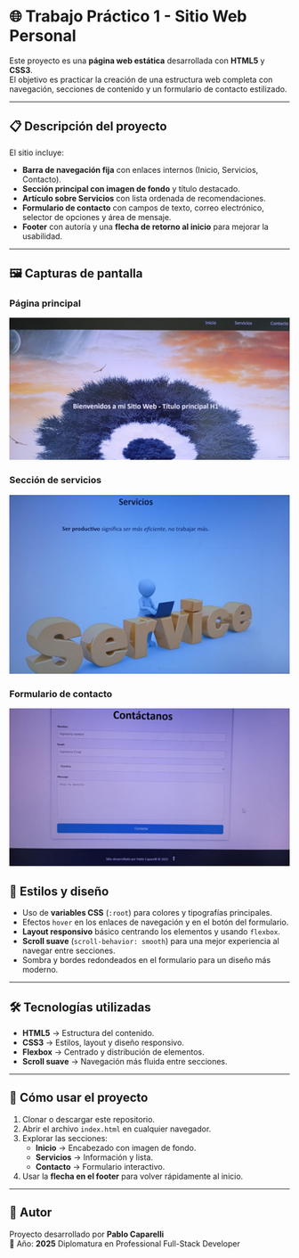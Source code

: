 # 🌐 Trabajo Práctico 1 - Sitio Web Personal

Este proyecto es una **página web estática** desarrollada con **HTML5** y **CSS3**.  
El objetivo es practicar la creación de una estructura web completa con navegación, secciones de contenido y un formulario de contacto estilizado.

---

## 📋 Descripción del proyecto

El sitio incluye:

- **Barra de navegación fija** con enlaces internos (Inicio, Servicios, Contacto).
- **Sección principal con imagen de fondo** y título destacado.
- **Artículo sobre Servicios** con lista ordenada de recomendaciones.
- **Formulario de contacto** con campos de texto, correo electrónico, selector de opciones y área de mensaje.
- **Footer** con autoría y una **flecha de retorno al inicio** para mejorar la usabilidad.

---

## 🖼️ Capturas de pantalla

### Página principal

![Página principal](./public/PaginaPrincipal.jpeg)

### Sección de servicios

![Sección de servicios](./public/Servicios.jpeg)

### Formulario de contacto

![Formulario de contacto](./public/Contacto.jpeg)

## 🎨 Estilos y diseño

- Uso de **variables CSS** (`:root`) para colores y tipografías principales.
- Efectos `hover` en los enlaces de navegación y en el botón del formulario.
- **Layout responsivo** básico centrando los elementos y usando `flexbox`.
- **Scroll suave** (`scroll-behavior: smooth`) para una mejor experiencia al navegar entre secciones.
- Sombra y bordes redondeados en el formulario para un diseño más moderno.

---

## 🛠️ Tecnologías utilizadas

- **HTML5** → Estructura del contenido.
- **CSS3** → Estilos, layout y diseño responsivo.
- **Flexbox** → Centrado y distribución de elementos.
- **Scroll suave** → Navegación más fluida entre secciones.

---

## 🚀 Cómo usar el proyecto

1. Clonar o descargar este repositorio.
2. Abrir el archivo `index.html` en cualquier navegador.
3. Explorar las secciones:
   - **Inicio** → Encabezado con imagen de fondo.
   - **Servicios** → Información y lista.
   - **Contacto** → Formulario interactivo.
4. Usar la **flecha en el footer** para volver rápidamente al inicio.

---

## 👤 Autor

Proyecto desarrollado por **Pablo Caparelli**  
📅 Año: **2025**
Diplomatura en Professional Full-Stack Developer
